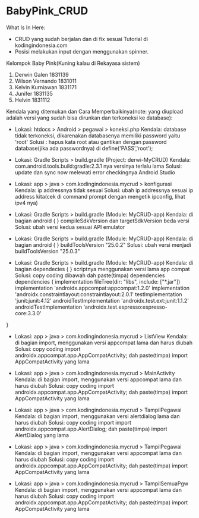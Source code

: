 # BabyPink_CRUD
What Is In Here: 
- CRUD yang sudah berjalan dan di fix sesuai Tutorial di kodingindonesia.com
- Posisi melakukan input dengan menggunakan spinner.

Kelompok Baby Pink(Kuning kalau di Rekayasa sistem)
1. Derwin Galen 1831139
2. Wilson Vernando 1831011
3. Kelvin Kurniawan 1831171
4. Junifer 1831135
5. Helvin 1831112

Kendala yang ditemukan dan Cara Memperbaikinya(note: yang diupload adalah versi yang sudah bisa dirunkan dan terkoneksi ke database):
- Lokasi: htdocs > Android > pegawai > koneksi.php
Kendala: database tidak terkoneksi, dikarenakan databasenya memiliki password yaitu 'root'
Solusi : hapus kata root atau gantikan dengan password database(jika ada passwordnya) di define('PASS','root');

- Lokasi: Gradle Scripts > build.gradle (Project: derwi-MyCRUD)
Kendala: com.android.tools.build:gradle:2.3.1 nya versinya terlalu lama
Solusi: update dan sync now melewati error checkingnya Android Studio

- Lokasi: app > java > com.kodingindonesia.mycrud > konfigurasi
Kendala: ip addressnya tidak sesuai
Solusi: ubah ip addressnya sesuai ip address kita(cek di command prompt dengan mengetik ipconfig, lihat ipv4 nya)

- Lokasi: Gradle Scripts > build.gradle (Module: MyCRUD-app)
Kendala: di bagian android { } compileSdkVersion dan targetSdkVersion beda versi
Solusi: ubah versi kedua sesuai API emulator

- Lokasi: Gradle Scripts > build.gradle (Module: MyCRUD-app)
Kendala: di bagian android { } buildToolsVersion "25.0.2"
Solusi: ubah versi menjadi buildToolsVersion "25.0.3"

- Lokasi: Gradle Scripts > build.gradle (Module: MyCRUD-app)
Kendala: di bagian dependecies { } scriptnya menggunakan versi lama app compat
Solusi: copy coding dibawah dah paste(timpa) dependencies
dependencies {
    implementation fileTree(dir: "libs", include: ["*.jar"])
    implementation 'androidx.appcompat:appcompat:1.2.0'
    implementation 'androidx.constraintlayout:constraintlayout:2.0.1'
    testImplementation 'junit:junit:4.12'
    androidTestImplementation 'androidx.test.ext:junit:1.1.2'
    androidTestImplementation 'androidx.test.espresso:espresso-core:3.3.0'

}

- Lokasi: app > java > com.kodingindonesia.mycrud > ListView
Kendala: di bagian import, menggunakan versi appcompat lama dan harus diubah
Solusi: copy coding import androidx.appcompat.app.AppCompatActivity; dah paste(timpa) import AppCompatActivity yang lama

- Lokasi: app > java > com.kodingindonesia.mycrud > MainActivity
Kendala: di bagian import, menggunakan versi appcompat lama dan harus diubah
Solusi: copy coding import androidx.appcompat.app.AppCompatActivity; dah paste(timpa) import AppCompatActivity yang lama

- Lokasi: app > java > com.kodingindonesia.mycrud > TampilPegawai
Kendala: di bagian import, menggunakan versi alertdialog lama dan harus diubah
Solusi: copy coding import import androidx.appcompat.app.AlertDialog; dah paste(timpa) import AlertDialog yang lama

- Lokasi: app > java > com.kodingindonesia.mycrud > TampilPegawai
Kendala: di bagian import, menggunakan versi appcompat lama dan harus diubah
Solusi: copy coding import androidx.appcompat.app.AppCompatActivity; dah paste(timpa) import AppCompatActivity yang lama

- Lokasi: app > java > com.kodingindonesia.mycrud > TampilSemuaPgw
Kendala: di bagian import, menggunakan versi appcompat lama dan harus diubah
Solusi: copy coding import androidx.appcompat.app.AppCompatActivity; dah paste(timpa) import AppCompatActivity yang lama


